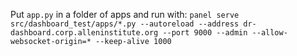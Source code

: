 Put `app.py` in a folder of apps and run with: 
`panel serve src/dashboard_test/apps/*.py --autoreload --address dr-dashboard.corp.alleninstitute.org --port 9000 --admin --allow-websocket-origin=* --keep-alive 1000`